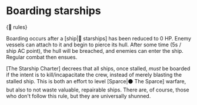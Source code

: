 # Boarding starships

{🛑 rules}

Boarding occurs after a [ship|🚀 starships] has been reduced to 0 HP. Enemy vessels can attach to it and begin to pierce its hull. After some time (5s / ship AC point), the hull will be breached, and enemies can enter the ship. Regular combat then ensues.

[The Starship Charter] decrees that all ships, once stalled, *must* be boarded if the intent is to kill/incapacitate the crew, instead of merely blasting the stalled ship. This is both an effort to level [Sparce|⚫ The Sparce] warfare, but also to not waste valuable, repairable ships. There are, of course, those who don't follow this rule, but they are universally shunned.
